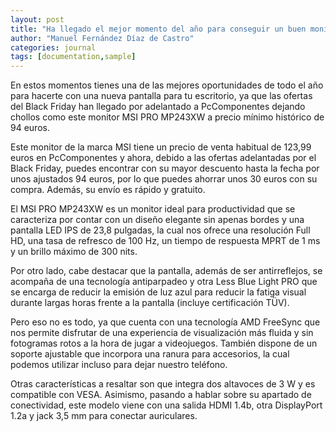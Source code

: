 ```yaml
---
layout: post
title: "Ha llegado el mejor momento del año para conseguir un buen monitor para PC barato, y este de MSI nunca había estado tan rebajado"
author: "Manuel Fernández Díaz de Castro"
categories: journal
tags: [documentation,sample]
---
```

En estos momentos tienes una de las mejores oportunidades de todo el año para hacerte con una nueva pantalla para tu escritorio, ya que las ofertas del Black Friday han llegado por adelantado a PcComponentes dejando chollos como este monitor MSI PRO MP243XW a precio mínimo histórico de 94 euros.

Este monitor de la marca MSI tiene un precio de venta habitual de 123,99 euros en PcComponentes y ahora, debido a las ofertas adelantadas por el Black Friday, puedes encontrar con su mayor descuento hasta la fecha por unos ajustados 94 euros, por lo que puedes ahorrar unos 30 euros con su compra. Además, su envío es rápido y gratuito.

El MSI PRO MP243XW es un monitor ideal para productividad que se caracteriza por contar con un diseño elegante sin apenas bordes y una pantalla LED IPS de 23,8 pulgadas, la cual nos ofrece una resolución Full HD, una tasa de refresco de 100 Hz, un tiempo de respuesta MPRT de 1 ms y un brillo máximo de 300 nits.

Por otro lado, cabe destacar que la pantalla, además de ser antirreflejos, se acompaña de una tecnología antiparpadeo y otra Less Blue Light PRO que se encarga de reducir la emisión de luz azul para reducir la fatiga visual durante largas horas frente a la pantalla (incluye certificación TÜV).

Pero eso no es todo, ya que cuenta con una tecnología AMD FreeSync que nos permite disfrutar de una experiencia de visualización más fluida y sin fotogramas rotos a la hora de jugar a videojuegos. También dispone de un soporte ajustable que incorpora una ranura para accesorios, la cual podemos utilizar incluso para dejar nuestro teléfono.

Otras características a resaltar son que integra dos altavoces de 3 W y es compatible con VESA. Asimismo, pasando a hablar sobre su apartado de conectividad, este modelo viene con una salida HDMI 1.4b, otra DisplayPort 1.2a y jack 3,5 mm para conectar auriculares.